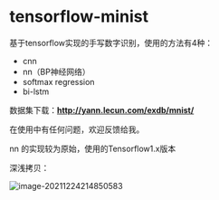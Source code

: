 # tensorflow-minist
基于tensorflow实现的手写数字识别，使用的方法有4种：
* cnn
* nn（BP神经网络）
* softmax regression
* bi-lstm

数据集下载：**http://yann.lecun.com/exdb/mnist/**

在使用中有任何问题，欢迎反馈给我。

nn  的实现较为原始，使用的Tensorflow1.x版本

深浅拷贝：

![image-20211224214850583](https://s2.loli.net/2021/12/24/n5iI8mZGwLYaCHQ.png)
